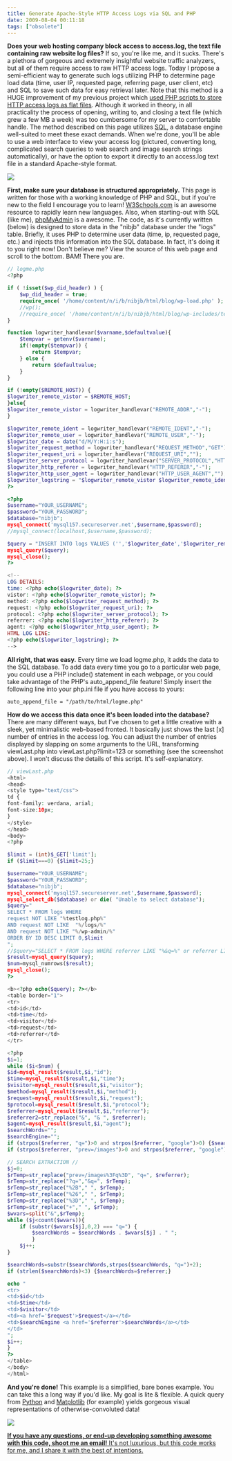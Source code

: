 ```yaml
---
title: Generate Apache-Style HTTP Access Logs via SQL and PHP
date: 2009-08-04 00:11:18
tags: ["obsolete"]
---
```




__Does your web hosting company block access to access.log, the text file containing raw website log files?__  If so, you're like me, and it sucks.  There's a plethora of gorgeous and extremely insightful website traffic analyzers, but all of them require access to raw HTTP access logs.  Today I propose a semi-efficient way to generate such logs utilizing PHP to determine page load data (time, user IP, requested page, referring page, user client, etc) and SQL to save such data for easy retrieval later.  Note that this method is a HUGE improvement of my previous project which [used PHP scripts to store HTTP access logs as flat files](http://www.swharden.com/blog/2009-01-22-using-php-to-create-apache-style-accesslog/).  Although it worked in theory, in all practicality the process of opening, writing to, and closing a text file (which grew a few MB a week) was too cumbersome for my server to comfortable handle.  The method described on this page utilizes [SQL](http://en.wikipedia.org/wiki/SQL), a database engine well-suited to meet these exact demands.  When we're done, you'll be able to use a web interface to view your access log (pictured, converting long, complicated search queries to web search and image search strings automatically), or have the option to export it directly to an access.log text file in a standard Apache-style format.

<div class="text-center img-border">

![](https://swharden.com/static/2009/08/04/sql_php_http_log_viewer.jpg)

</div>

__First, make sure your database is structured appropriately.__  This page is written for those with a working knowledge of PHP and SQL, but if you're new to the field I encourage you to learn!  [W3Schools.com](http://www.w3schools.com/) is an awesome resource to rapidly learn new languages.  Also, when starting-out with SQL (like me), [phpMyAdmin](http://www.phpmyadmin.net/home_page/index.php) is a awesome. The code, as it's currently written (below) is designed to store data in the "nibjb" database under the "logs" table.  Briefly, it uses PHP to determine user data (time, ip, requested page, etc.) and injects this information into the SQL database.  In fact, it's doing it to you right now!  Don't believe me?  View the source of this web page and scroll to the bottom.  BAM!  There you are.

```php
// logme.php
<?php

if ( !isset($wp_did_header) ) {
    $wp_did_header = true;
    require_once( '/home/content/n/i/b/nibjb/html/blog/wp-load.php' );
    //wp();
    //require_once( '/home/content/n/i/b/nibjb/html/blog/wp-includes/template-loader.php' );
}

function logwriter_handlevar($varname,$defaultvalue){
    $tempvar = getenv($varname);
    if(!empty($tempvar)) {
        return $tempvar;
    } else {
        return $defaultvalue;
    }
}

if (!empty($REMOTE_HOST)) {
$logwriter_remote_vistor = $REMOTE_HOST;
}else{
$logwriter_remote_vistor = logwriter_handlevar("REMOTE_ADDR","-");
}

$logwriter_remote_ident = logwriter_handlevar("REMOTE_IDENT","-");
$logwriter_remote_user = logwriter_handlevar("REMOTE_USER","-");
$logwriter_date = date("d/M/Y:H:i:s");
$logwriter_request_method = logwriter_handlevar("REQUEST_METHOD","GET");
$logwriter_request_uri = logwriter_handlevar("REQUEST_URI","");
$logwriter_server_protocol = logwriter_handlevar("SERVER_PROTOCOL","HTTP/1.1");
$logwriter_http_referer = logwriter_handlevar("HTTP_REFERER","-");
$logwriter_http_user_agent = logwriter_handlevar("HTTP_USER_AGENT","");
$logwriter_logstring = "$logwriter_remote_vistor $logwriter_remote_ident $logwriter_remote_user [$logwriter_date $logwriter_timezone] "$logwriter_request_method $logwriter_request_uri $logwriter_server_protocol" 200 - "$logwriter_http_referer" "$logwriter_http_user_agent"n";
?>

<?php
$username="YOUR_USERNAME";
$password="YOUR_PASSWORD";
$database="nibjb";
mysql_connect('mysql157.secureserver.net',$username,$password);
//mysql_connect(localhost,$username,$password);

$query = "INSERT INTO logs VALUES ('','$logwriter_date','$logwriter_remote_vistor','$logwriter_request_method','$logwriter_request_uri','$logwriter_server_protocol','$logwriter_http_referer','$logwriter_http_user_agent')";
mysql_query($query);
mysql_close();
?>

<!--
LOG DETAILS:
time: <?php echo($logwriter_date); ?>
vistor: <?php echo($logwriter_remote_vistor); ?>
method: <?php echo($logwriter_request_method); ?>
request: <?php echo($logwriter_request_uri); ?>
protocol: <?php echo($logwriter_server_protocol); ?>
referrer: <?php echo($logwriter_http_referer); ?>
agent: <?php echo($logwriter_http_user_agent); ?>
HTML LOG LINE:
<?php echo($logwriter_logstring); ?>
-->
```

__All right, that was easy.__ Every time we load logme.php, it adds the data to the SQL database. To add data every time you go to a particular web page, you could use a PHP include() statement in each webpage, or you could take advantage of the PHP's auto_append_file feature!  Simply insert the following line into your php.ini file if you have access to yours:

```
auto_append_file = "/path/to/html/logme.php"
```

__How do we access this data once it's been loaded into the database?__ There are many different ways, but I've chosen to get a little creative with a sleek, yet minimalistic web-based fronted.  It basically just shows the last [x] number of entries in the access log.  You can adjust the number of entries displayed by slapping on some arguments to the URL, transforming viewLast.php into viewLast.php?limit=123 or something (see the screenshot above).  I won't discuss the details of this script.  It's self-explanatory.

```php
// viewLast.php
<html>
<head>
<style type="text/css">
td {
font-family: verdana, arial;
font-size:10px;
}
</style>
</head>
<body>
<?php

$limit = (int)$_GET['limit'];
if ($limit===0) {$limit=25;}

$username="YOUR_USERNAME";
$password="YOUR_PASSWORD";
$database="nibjb";
mysql_connect('mysql157.secureserver.net',$username,$password);
mysql_select_db($database) or die( "Unable to select database");
$query="
SELECT * FROM logs WHERE
request NOT LIKE "%testlog.php%"
AND request NOT LIKE  "%/logs/%"
AND request NOT LIKE "%/wp-admin/%"
ORDER BY ID DESC LIMIT 0,$limit
";
//$query="SELECT * FROM logs WHERE referrer LIKE "%&q=%" or referrer LIKE "%&prev=%" ";
$result=mysql_query($query);
$num=mysql_numrows($result);
mysql_close();
?>

<b><?php echo($query); ?></b>
<table border="1">
<tr>
<td>id</td>
<td>time</td>
<td>visitor</td>
<td>request</td>
<td>referrer</td>
</tr>

<?php
$i=1;
while ($i<$num) {
$id=mysql_result($result,$i,"id");
$time=mysql_result($result,$i,"time");
$visitor=mysql_result($result,$i,"visitor");
$method=mysql_result($result,$i,"method");
$request=mysql_result($result,$i,"request");
$protocol=mysql_result($result,$i,"protocol");
$referrer=mysql_result($result,$i,"referrer");
$referrer2=str_replace("&", "& ", $referrer);
$agent=mysql_result($result,$i,"agent");
$searchWords="";
$searchEngine="";
if (strpos($referrer, "q=")>0 and strpos($referrer, "google")>0) {$searchEngine="Google Web Search: ";}
if (strpos($referrer, "prev=/images")>0 and strpos($referrer, "google")>0) {$searchEngine="Google Image Search: ";}

// SEARCH EXTRACTION //
$j=0;
$rTemp=str_replace("prev=/images%3Fq%3D", "q=", $referrer);
$rTemp=str_replace("?q=","&q=", $rTemp);
$rTemp=str_replace("%2B"," ", $rTemp);
$rTemp=str_replace("%26"," ", $rTemp);
$rTemp=str_replace("%3D"," ", $rTemp);
$rTemp=str_replace("+"," ", $rTemp);
$wvars=split("&",$rTemp);
while ($j<count($wvars)){
    if (substr($wvars[$j],0,2) === "q=") {
        $searchWords = $searchWords . $wvars[$j] . " ";
        }
    $j++;
}

$searchWords=substr($searchWords,strpos($searchWords, "q=")+2);
if (strlen($searchWords)<3) {$searchWords=$referrer;}

echo "
<tr>
<td>$id</td>
<td>$time</td>
<td>$visitor</td>
<td><a href='$request'>$request</a></td>
<td>$searchEngine <a href='$referrer'>$searchWords</a></td>
</td>
";
$i++;
}
?>
</table>
</body>
</html>
```

__And you're done!__  This example is a simplified, bare bones example.  You can take this a long way if you'd like.  My goal is lite & flexible.  A quick query from [Python](http://www.python.org) and [Matplotlib](https://swharden.com/static/2009/08/04/matplotlib.sourceforge.net/) (for example) yields gorgeous visual representations of otherwise-convoluted data!
<a href="http://www.SWHarden.com/blog/images/graph_time.png" onclick="javascript:urchinTracker ('/outbound/article/www.SWHarden.com');">

<div class="text-center">

![](https://swharden.com/static/2009/08/04/graph_time.png)

</div>

__If you have any questions, or end-up developing something awesome with this code, shoot me an email!__  It's not luxurious, but this code works for me, and I share it with the best of intentions.